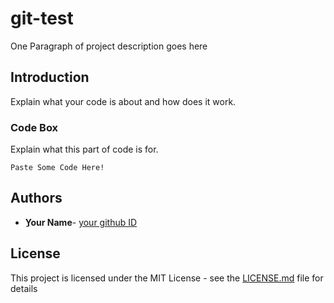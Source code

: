 # git-test

One Paragraph of project description goes here

## Introduction

Explain what your code is about and how does it work.


### Code Box 

Explain what this part of code is for.

```
Paste Some Code Here!
```

 

## Authors

* **ِYour Name**- [your github ID](https://github.com/mhtbgmyk)

## License

This project is licensed under the MIT License - see the [LICENSE.md](LICENSE.md) file for details


